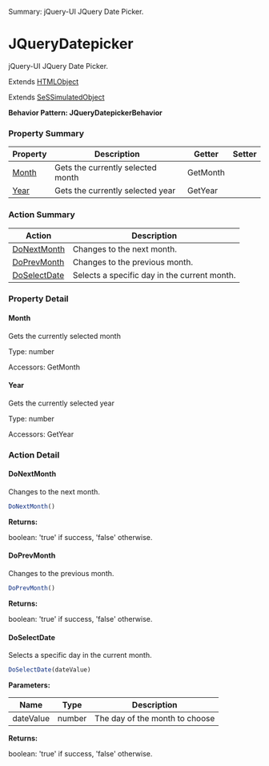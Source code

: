 Summary: jQuery-UI JQuery Date Picker.

# JQueryDatepicker

jQuery-UI JQuery Date Picker.
 
Extends [HTMLObject](HTMLObject.md)

Extends [SeSSimulatedObject](SeSSimulatedObject.md)





**Behavior Pattern: JQueryDatepickerBehavior**


<!-- ============================== property summary ========================== -->

	

### Property Summary

| **Property** | **Description** | **Getter** | **Setter** |
| ------------ | --------------- | ---------- | ---------- |
| [Month](#month) | Gets the currently selected month | GetMonth |  |
| [Year](#year) | Gets the currently selected year | GetYear |  |



	
<!-- ============================== action summary ========================== -->



### Action Summary

|  **Action** | **Description** | 
| ----------- | --------------- |
|	[DoNextMonth](#donextmonth) | Changes to the next month. |
|	[DoPrevMonth](#doprevmonth) | Changes to the previous month. |
|	[DoSelectDate](#doselectdate) | Selects a specific day in the current month. |




<!-- ============================== property detail ========================== -->
	
### Property Detail
		
<a name="Month"></a>
#### Month


Gets the currently selected month

			
	
			
Type: number
			
			
Accessors: GetMonth
			
		
<a name="Year"></a>
#### Year


Gets the currently selected year

			
	
			
Type: number
			
			
Accessors: GetYear
			
		
	
	
<!-- ============================== action detail ========================== -->
	
### Action Detail
		
<a name="DoNextMonth"></a>    
#### DoNextMonth

Changes to the next month.

```javascript
DoNextMonth() 
```




**Returns:**

boolean: 'true' if success, 'false' otherwise.



<a name="see.also.jquerydatepicker.donextmonth"></a>

<a name="DoPrevMonth"></a>    
#### DoPrevMonth

Changes to the previous month.

```javascript
DoPrevMonth() 
```




**Returns:**

boolean: 'true' if success, 'false' otherwise.



<a name="see.also.jquerydatepicker.doprevmonth"></a>

<a name="DoSelectDate"></a>    
#### DoSelectDate

Selects a specific day in the current month.

```javascript
DoSelectDate(dateValue) 
```


**Parameters:**

|	**Name** | **Type** | **Description** |
| ---------- | -------- | --------------- |
| dateValue | number |	The day of the month to choose |




**Returns:**

boolean: 'true' if success, 'false' otherwise.



<a name="see.also.jquerydatepicker.doselectdate"></a>

	

